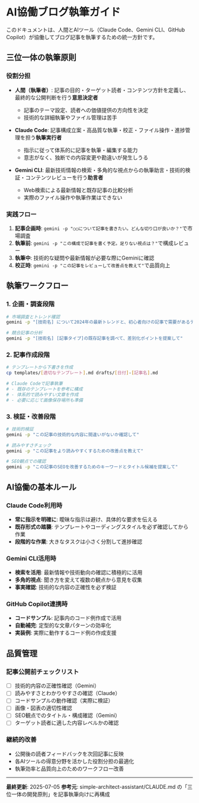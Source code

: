 # AI協働ブログ執筆ガイド

このドキュメントは、人間とAIツール（Claude Code、Gemini CLI、GitHub Copilot）が協働してブログ記事を執筆するための統一方針です。

## 三位一体の執筆原則

### 役割分担

- **人間（執筆者）**: 記事の目的・ターゲット読者・コンテンツ方針を定義し、最終的な公開判断を行う**意思決定者**
  - 記事のテーマ設定、読者への価値提供の方向性を決定
  - 技術的な詳細執筆やファイル管理は苦手

- **Claude Code**: 記事構成立案・高品質な執筆・校正・ファイル操作・進捗管理を担う**執筆実行者**
  - 指示に従って体系的に記事を執筆・編集する能力
  - 意志がなく、独断での内容変更や勘違いが発生しうる

- **Gemini CLI**: 最新技術情報の検索・多角的な視点からの執筆助言・技術的検証・コンテンツレビューを行う**助言者**
  - Web検索による最新情報と既存記事の比較分析
  - 実際のファイル操作や執筆作業はできない

### 実践フロー

1. **記事企画時**: `gemini -p "○○について記事を書きたい。どんな切り口が良いか？"`で市場調査
2. **執筆前**: `gemini -p "この構成で記事を書く予定。足りない視点は？"`で構成レビュー
3. **執筆中**: 技術的な疑問や最新情報が必要な際にGeminiに確認
4. **校正時**: `gemini -p "この記事をレビューして改善点を教えて"`で品質向上

## 執筆ワークフロー

### 1. 企画・調査段階

```bash
# 市場調査とトレンド確認
gemini -p "[技術名] について2024年の最新トレンドと、初心者向けの記事で需要があるテーマを調べて"

# 競合記事の分析
gemini -p "[技術名] [記事タイプ]の既存記事を調べて、差別化ポイントを提案して"
```

### 2. 記事作成段階

```bash
# テンプレートから下書きを作成
cp templates/[適切なテンプレート].md drafts/[日付]-[記事名].md

# Claude Codeで記事執筆
# - 既存のテンプレートを参考に構成
# - 体系的で読みやすい文章を作成
# - 必要に応じて画像保存場所も準備
```

### 3. 検証・改善段階

```bash
# 技術的検証
gemini -p "この記事の技術的な内容に間違いがないか確認して"

# 読みやすさチェック
gemini -p "この記事をより読みやすくするための改善点を教えて"

# SEO観点での確認
gemini -p "この記事のSEOを改善するためのキーワードとタイトル候補を提案して"
```

## AI協働の基本ルール

### Claude Code利用時

- **常に指示を明確に**: 曖昧な指示は避け、具体的な要求を伝える
- **既存形式の踏襲**: テンプレートやコーディングスタイルを必ず確認してから作業
- **段階的な作業**: 大きなタスクは小さく分割して進捗確認

### Gemini CLI活用時

- **検索を活用**: 最新情報や技術動向の確認に積極的に活用
- **多角的視点**: 聞き方を変えて複数の観点から意見を収集
- **事実確認**: 技術的な内容の正確性を必ず検証

### GitHub Copilot連携時

- **コードサンプル**: 記事内のコード例作成で活用
- **自動補完**: 定型的な文章パターンの効率化
- **実装例**: 実際に動作するコード例の作成支援

## 品質管理

### 記事公開前チェックリスト

- [ ] 技術的内容の正確性確認（Gemini）
- [ ] 読みやすさとわかりやすさの確認（Claude）
- [ ] コードサンプルの動作確認（実際に検証）
- [ ] 画像・図表の適切性確認
- [ ] SEO観点でのタイトル・構成確認（Gemini）
- [ ] ターゲット読者に適した内容レベルかの確認

### 継続的改善

- 公開後の読者フィードバックを次回記事に反映
- 各AIツールの得意分野を活かした役割分担の最適化
- 執筆効率と品質向上のためのワークフロー改善

---

**最終更新**: 2025-07-05
**参考元**: simple-architect-assistant/CLAUDE.md の「三位一体の開発原則」を記事執筆向けに再構成